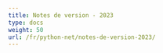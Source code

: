 ```yaml
---
title: Notes de version - 2023
type: docs
weight: 50
url: /fr/python-net/notes-de-version-2023/
---
```

